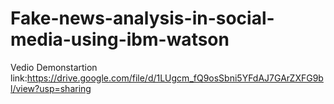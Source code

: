 # Fake-news-analysis-in-social-media-using-ibm-watson
Vedio Demonstartion link:https://drive.google.com/file/d/1LUgcm_fQ9osSbni5YFdAJ7GArZXFG9bl/view?usp=sharing
